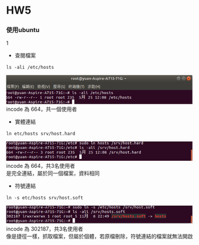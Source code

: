 # HW5
### 使用ubuntu

1</br>
* 查閱檔案</br>
<pre><code>ls -ali /etc/hosts</code></pre>
![1](img/1.png)</br>
incode 為 664，共一個使用者</br>
* 實體連結
<pre><code>ln etc/hosts srv/host.hard</code></pre>
![2](img/2.png)</br>
incode 為 664，共3名使用者</br>
是完全連結，屬於同一個檔案，資料相同</br>
* 符號連結
<pre><code>ln -s etc/hosts srv/host.soft</code></pre>
![3](img/3.png)</br>
incode 為 302187，共3名使用者</br>
像是捷徑一樣，抓取檔案，但屬於個體，若原檔刪除，符號連結的檔案就無法開啟</br>
